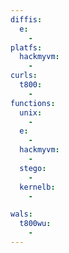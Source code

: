 ```yaml
---
diffis:
  e:
    -
platfs:
  hackmyvm:
    -
curls:
  t800:
    -
functions:
  unix:
    -
  e:
    -
  hackmyvm:
    -
  stego:
    -
  kernelb:
    -

wals:
  t800wu:
    -
---
```

